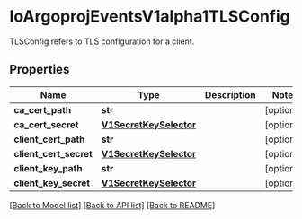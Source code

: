 # IoArgoprojEventsV1alpha1TLSConfig

TLSConfig refers to TLS configuration for a client.
## Properties
Name | Type | Description | Notes
------------ | ------------- | ------------- | -------------
**ca_cert_path** | **str** |  | [optional] 
**ca_cert_secret** | [**V1SecretKeySelector**](V1SecretKeySelector.md) |  | [optional] 
**client_cert_path** | **str** |  | [optional] 
**client_cert_secret** | [**V1SecretKeySelector**](V1SecretKeySelector.md) |  | [optional] 
**client_key_path** | **str** |  | [optional] 
**client_key_secret** | [**V1SecretKeySelector**](V1SecretKeySelector.md) |  | [optional] 

[[Back to Model list]](../README.md#documentation-for-models) [[Back to API list]](../README.md#documentation-for-api-endpoints) [[Back to README]](../README.md)


